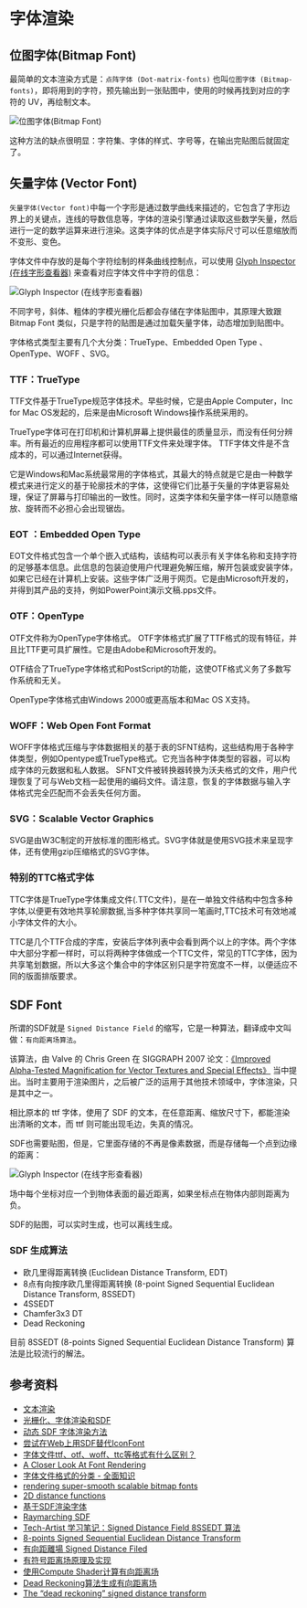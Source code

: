 # 字体渲染

## 位图字体(Bitmap Font)

最简单的文本渲染方式是：`点阵字体 (Dot-matrix-fonts)` 也叫`位图字体 (Bitmap-fonts)`，即将用到的字符，预先输出到一张贴图中，使用的时候再找到对应的字符的 UV，再绘制文本。

![位图字体(Bitmap Font)](/assets/images/font_rendering/bitmapfont.png)

这种方法的缺点很明显：字符集、字体的样式、字号等，在输出完贴图后就固定了。

## 矢量字体 (Vector Font)

`矢量字体(Vector font)`中每一个字形是通过数学曲线来描述的，它包含了字形边界上的关键点，连线的导数信息等，字体的渲染引擎通过读取这些数学矢量，然后进行一定的数学运算来进行渲染。这类字体的优点是字体实际尺寸可以任意缩放而不变形、变色。

字体文件中存放的是每个字符绘制的样条曲线控制点，可以使用 [Glyph Inspector (在线字形查看器)](https://opentype.js.org/glyph-inspector.html) 来查看对应字体文件中字符的信息：

![Glyph Inspector (在线字形查看器)](/assets/images/font_rendering/ttf_file_content.png)

不同字号，斜体、粗体的字模光栅化后都会存储在字体贴图中，其原理大致跟 Bitmap Font 类似，只是字符的贴图是通过加载矢量字体，动态增加到贴图中。

字体格式类型主要有几个大分类：TrueType、Embedded Open Type 、OpenType、WOFF 、SVG。

### TTF：TrueType

TTF文件基于TrueType规范字体技术。早些时候，它是由Apple Computer，Inc for Mac OS发起的，后来是由Microsoft Windows操作系统采用的。

TrueType字体可在打印机和计算机屏幕上提供最佳的质量显示，而没有任何分辨率。所有最近的应用程序都可以使用TTF文件来处理字体。 TTF字体文件是不含成本的，可以通过Internet获得。

它是Windows和Mac系统最常用的字体格式，其最大的特点就是它是由一种数学模式来进行定义的基于轮廓技术的字体，这使得它们比基于矢量的字体更容易处理，保证了屏幕与打印输出的一致性。同时，这类字体和矢量字体一样可以随意缩放、旋转而不必担心会出现锯齿。

### EOT ：Embedded Open Type

EOT文件格式包含一个单个嵌入式结构，该结构可以表示有关字体名称和支持字符的足够基本信息。此信息的包装迫使用户代理避免解压缩，解开包装或安装字体，如果它已经在计算机上安装。这些字体广泛用于网页。它是由Microsoft开发的，并得到其产品的支持，例如PowerPoint演示文稿.pps文件。

### OTF：OpenType

OTF文件称为OpenType字体格式。 OTF字体格式扩展了TTF格式的现有特征，并且比TTF更可具扩展性。它是由Adobe和Microsoft开发的。

OTF结合了TrueType字体格式和PostScript的功能，这使OTF格式义务了多数写作系统和无关。

OpenType字体格式由Windows 2000或更高版本和Mac OS X支持。

### WOFF：Web Open Font Format

WOFF字体格式压缩与字体数据相关的基于表的SFNT结构，这些结构用于各种字体类型，例如Opentype或TrueType格式。它充当各种字体类型的容器，可以构成字体的元数据和私人数据。 SFNT文件被转换器转换为沃夫格式的文件，用户代理恢复了可与Web文档一起使用的编码文件。请注意，恢复的字体数据与输入字体格式完全匹配而不会丢失任何方面。

### SVG：Scalable Vector Graphics

SVG是由W3C制定的开放标准的图形格式。SVG字体就是使用SVG技术来呈现字体，还有使用gzip压缩格式的SVG字体。

### 特别的TTC格式字体

TTC字体是TrueType字体集成文件(.TTC文件)，是在一单独文件结构中包含多种字体,以便更有效地共享轮廓数据,当多种字体共享同一笔画时,TTC技术可有效地减小字体文件的大小。

TTC是几个TTF合成的字库，安装后字体列表中会看到两个以上的字体。两个字体中大部分字都一样时，可以将两种字体做成一个TTC文件，常见的TTC字体，因为共享笔划数据，所以大多这个集合中的字体区别只是字符宽度不一样，以便适应不同的版面排版要求。

## SDF Font

所谓的SDF就是 `Signed Distance Field` 的缩写，它是一种算法，翻译成中文叫做：`有向距离场算法`。

该算法，由 Valve 的 Chris Green 在 SIGGRAPH 2007 论文：[《Improved Alpha-Tested Magnification for Vector Textures and Special Effects》](https://steamcdn-a.akamaihd.net/apps/valve/2007/SIGGRAPH2007_AlphaTestedMagnification.pdf) 当中提出。当时主要用于渲染图片，之后被广泛的运用于其他技术领域中，字体渲染，只是其中之一。

相比原本的 ttf 字体，使用了 SDF 的文本，在任意距离、缩放尺寸下，都能渲染出清晰的文本，而 ttf 则可能出现毛边，失真的情况。

SDF也需要贴图，但是，它里面存储的不再是像素数据，而是存储每一个点到边缘的距离：

![Glyph Inspector (在线字形查看器)](/assets/images/font_rendering/ttf_texture_1.png)

场中每个坐标对应一个到物体表面的最近距离，如果坐标点在物体内部则距离为负。

SDF的贴图，可以实时生成，也可以离线生成。

### SDF 生成算法

- 欧几里得距离转换 (Euclidean Distance Transform, EDT)
- 8点有向按序欧几里得距离转换 (8-point Signed Sequential Euclidean Distance Transform, 8SSEDT)
- 4SSEDT
- Chamfer3x3 DT
- Dead Reckoning

目前 8SSEDT (8-points Signed Sequential Euclidean Distance Transform) 算法是比较流行的解法。

## 参考资料

- [文本渲染](https://learnopengl-cn.github.io/06%20In%20Practice/02%20Text%20Rendering/)
- [光栅化、字体渲染和SDF](https://arthas.me/posts/rasterization-fonts-rendering-and-sdf)
- [动态 SDF 字体渲染方法](https://www.xianlongok.site/post/4625ed6a/)
- [尝试在Web上用SDF替代IconFont](https://lrdcq.com/me/read.php/136.htm)
- [字体文件ttf、otf、woff、ttc等格式有什么区别？](https://ziyouziti.com/art-23.html)
- [A Closer Look At Font Rendering](https://www.smashingmagazine.com/2012/04/a-closer-look-at-font-rendering/)
- [字体文件格式的分类 - 全面知识](https://blog.fileformat.com/zh/font/classification-of-font-file-formats-a-comprehensive-knowledge/)
- [rendering super-smooth scalable bitmap fonts](https://libgdx.com/wiki/graphics/2d/fonts/distance-field-fonts)
- [2D distance functions](https://iquilezles.org/articles/distfunctions2d/)
- [基于SDF渲染字体](https://www.jianshu.com/p/ba183ee21a4e)
- [Raymarching SDF](https://iquilezles.org/articles/raymarchingdf/)
- [Tech-Artist 学习笔记：Signed Distance Field 8SSEDT 算法](https://zhuanlan.zhihu.com/p/518292475)
- [8-points Signed Sequential Euclidean Distance Transform](https://github.com/Lisapple/8SSEDT)
- [有向距離場 Signed Distance Filed](https://mine-clever.art/2022/04/26/SignedDistanceFiled/)
- [有符号距离场原理及实现](http://www.bimant.com/blog/signed-distance-field-implementation/)
- [使用Compute Shader计算有向距离场](https://zznewclear13.github.io/posts/calculate-signed-distance-field-using-compute-shader/)
- [Dead Reckoning算法生成有向距离场](https://segmentfault.com/a/1190000041250697)
- [The “dead reckoning” signed distance transform](https://www.sciencedirect.com/science/article/abs/pii/S1077314204000682)
